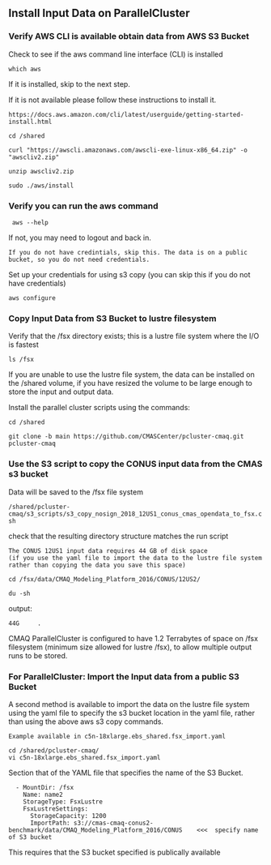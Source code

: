 ## Install Input Data on ParallelCluster

### Verify AWS CLI is available obtain data from AWS S3 Bucket

Check to see if the aws command line interface (CLI) is installed

`which aws`

If it is installed, skip to the next step.

If it is not available please follow these instructions to install it.

```{seealso}
https://docs.aws.amazon.com/cli/latest/userguide/getting-started-install.html
```

`cd /shared`

`curl "https://awscli.amazonaws.com/awscli-exe-linux-x86_64.zip" -o "awscliv2.zip"`

`unzip awscliv2.zip`

`sudo ./aws/install`

### Verify you can run the aws command

` aws --help`

If not, you may need to logout and back in.

```{note}
If you do not have credintials, skip this. The data is on a public bucket, so you do not need credentials.
```

Set up your credentials for using s3 copy (you can skip this if you do not have credentials)

`aws configure`


### Copy Input Data from S3 Bucket to lustre filesystem

Verify that the /fsx directory exists; this is a lustre file system where the I/O is fastest

`ls /fsx`

If you are unable to use the lustre file system, the data can be installed on the /shared volume, if you have resized the volume to be large enough to store the input and output data.

Install the parallel cluster scripts using the commands:

`cd /shared`

`git clone -b main https://github.com/CMASCenter/pcluster-cmaq.git pcluster-cmaq`

### Use the S3 script to copy the CONUS input data from the CMAS s3 bucket
Data will be saved to the /fsx file system

`/shared/pcluster-cmaq/s3_scripts/s3_copy_nosign_2018_12US1_conus_cmas_opendata_to_fsx.csh`

check that the resulting directory structure matches the run script

```{note}
The CONUS 12US1 input data requires 44 GB of disk space  
(if you use the yaml file to import the data to the lustre file system rather than copying the data you save this space)
```

`cd /fsx/data/CMAQ_Modeling_Platform_2016/CONUS/12US2/`

`du -sh`

output:

```
44G     .
```

CMAQ ParallelCluster is configured to have 1.2 Terrabytes of space on /fsx filesystem (minimum size allowed for lustre /fsx), to allow multiple output runs to be stored.


### For ParallelCluster: Import the Input data from a public S3 Bucket
A second method is available to import the data on the lustre file system using the yaml file to specify the s3 bucket location in the yaml file, rather than using the above aws s3 copy commands. 

```{seealso}
Example available in c5n-18xlarge.ebs_shared.fsx_import.yaml  
```

```
cd /shared/pcluster-cmaq/
vi c5n-18xlarge.ebs_shared.fsx_import.yaml   
```

Section that of the YAML file that specifies the name of the S3 Bucket.

```
  - MountDir: /fsx
    Name: name2
    StorageType: FsxLustre
    FsxLustreSettings:
      StorageCapacity: 1200
      ImportPath: s3://cmas-cmaq-conus2-benchmark/data/CMAQ_Modeling_Platform_2016/CONUS    <<<  specify name of S3 bucket
```
This requires that the S3 bucket specified is publically available

